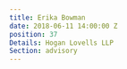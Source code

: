 ```yaml
---
title: Erika Bowman
date: 2018-06-11 14:00:00 Z
position: 37
Details: Hogan Lovells LLP
Section: advisory
---
```


